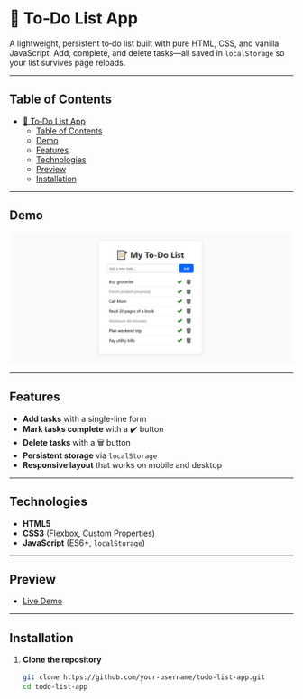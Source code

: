 # 📝 To‑Do List App

A lightweight, persistent to‑do list built with pure HTML, CSS, and vanilla JavaScript. Add, complete, and delete tasks—all saved in `localStorage` so your list survives page reloads.

---

## Table of Contents

- [📝 To‑Do List App](#-todo-list-app)
  - [Table of Contents](#table-of-contents)
  - [Demo](#demo)
  - [Features](#features)
  - [Technologies](#technologies)
  - [Preview](#preview)
  - [Installation](#installation)

---

## Demo

![To‑Do List Demo](demo-screenshot.png)

---

## Features

- **Add tasks** with a single-line form  
- **Mark tasks complete** with a ✔️ button  
- **Delete tasks** with a 🗑️ button  
- **Persistent storage** via `localStorage`  
- **Responsive layout** that works on mobile and desktop  

---

## Technologies

- **HTML5**  
- **CSS3** (Flexbox, Custom Properties)  
- **JavaScript** (ES6+, `localStorage`)  

---

## Preview

- [Live Demo](https://codewithoyem.github.io/todo-list-100daysofcode/)

---

## Installation

1. **Clone the repository**  
   ```bash
   git clone https://github.com/your-username/todo-list-app.git
   cd todo-list-app
